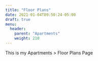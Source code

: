 ```yaml
---
title: "Floor Plans"
date: 2021-01-04T09:50:24-05:00
draft: true
menu:
  header:
    parent: "Apartments"
    weight: 210
---
```


This is my Apartments > Floor Plans Page
